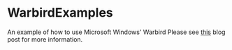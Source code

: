 # WarbirdExamples
An example of how to use Microsoft Windows' Warbird 
Please see [this](https://downwithup.github.io/) blog post for more information.
